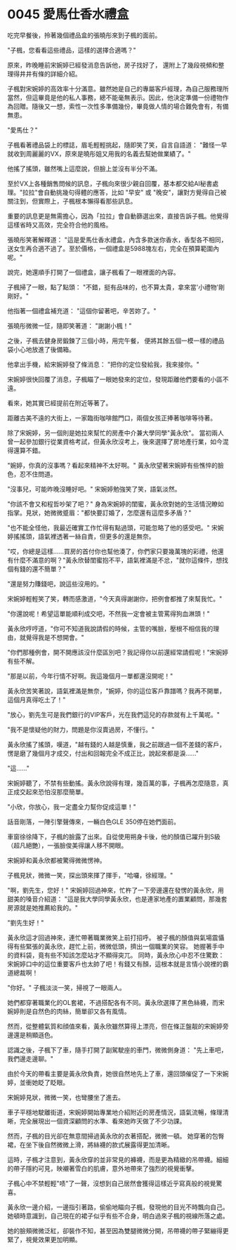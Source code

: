 # 0045 愛馬仕香水禮盒

吃完早餐後，拎著幾個禮品盒的張曉彤來到子楓的面前。

"子楓，您看看這些禮品，這樣的選擇合適嗎？"

原來，昨晚睡前宋婉婷已經發消息告訴他，房子找好了，
還附上了幾段視頻和整理得井井有條的詳細介紹。

子楓對宋婉婷的高效率十分滿意。雖然她是自己的專屬客戶經理，為自己服務理所當然，但這畢竟是他的私人事務，總不能毫無表示。因此，他決定準備一份禮物作為回贈。隨後又一想，索性一次性多準備幾份，畢竟做人情的場合難免會有，有備無患。

"愛馬仕？"

子楓看著禮品袋上的標誌，眉毛輕輕挑起，隨即笑了笑，自言自語道：
"難怪一早就收到周麗麗的VX，原來是曉彤姐又用我的名義去幫她做業績了。"

他搖了搖頭，雖然嘴上這麼說，但臉上並沒有半分不滿。

至於VX上各種銷售問候的訊息，子楓向來很少親自回覆，基本都交給AI秘書處理。"拉拉"會自動挑幾句得體的應答，比如 "早安" 或 "晚安"，讓對方覺得自己被關注到，但實際上，子楓根本懶得看那些訊息。

重要的訊息更是無需擔心，因為「拉拉」會自動篩選出來，直接告訴子楓。他覺得這樣省時又高效，完全符合他的風格。

張曉彤笑著解釋道：
"這是愛馬仕香水禮盒，內含多款迷你香水，香型各不相同，送女生再合適不過了。至於價格，一個禮盒是5988塊左右，完全在預算範圍內呢。"

說完，她還順手打開了一個禮盒，讓子楓看了一眼裡面的內容。

子楓掃了一眼，點了點頭：
"不錯，挺有品味的，也不算太貴，拿來當'小禮物'剛剛好。"

他指著一個禮盒補充道：
"這個你留著吧，辛苦妳了。"

張曉彤微微一怔，隨即笑著道：
"謝謝小楓！"

之後，子楓去健身房鍛鍊了三個小時，用完午餐，
便將其餘五個一模一樣的禮品袋小心地放進了後備箱。

他拿出手機，給宋婉婷發了條消息：
"把你的定位發給我，我來接你。"

宋婉婷很快回覆了消息，子楓瞄了一眼她發來的定位，發現距離他們要看的小區不遠。

看來，她其實已經提前在附近等著了。

距離古美不遠的大街上，一家臨街咖啡館門口，兩個女孩正捧著咖啡等待著。

除了宋婉婷，另一個則是她拉來幫忙的房產中介兼大學同學"黃永欣"。
當初兩人曾一起參加銀行從業資格考試，但黃永欣沒考上，後來選擇了房地產行業，如今混得還算不錯。

"婉婷，你真的沒事嗎？看起來精神不太好啊。"
黃永欣望著宋婉婷有些憔悴的臉色，忍不住問道。

"沒事兒，可能昨晚沒睡好吧。"
宋婉婷勉強笑了笑，語氣淡然。

"你該不會又和程哲吵架了吧？"
身為宋婉婷的閨蜜，黃永欣對她的生活情況瞭如指掌。見狀，她微微蹙眉："都快要訂婚了，怎麼還有這麼多矛盾？"

"也不能全怪他，我最近確實工作忙得有點過頭，可能忽略了他的感受吧。"
宋婉婷搖搖頭，語氣裡透著一絲自責，但更多的還是無奈。

"哎，你總是這樣……買房的首付你也幫他湊了，你們家只要幾萬塊的彩禮，他還有什麼不滿意的啊？"黃永欣替閨蜜抱不平，語氣裡滿是不忿，"就你這條件，想找個有錢的還不簡單？"

"還是努力賺錢吧，說這些沒用的。"

宋婉婷輕輕笑了笑，轉而感激道，"今天真得謝謝你，把例會都推了來幫我忙。"

"你還說呢！希望這單能順利成交吧，不然我一定會被主管罵得狗血淋頭！"

黃永欣哼哼道，"你可不知道我說請假的時候，主管的嘴臉，壓根不相信我的理由，就覺得我是不想開會。"

"你們那種例會，開不開應該沒什麼區別吧？我記得你以前還經常請假呢！"宋婉婷有些不解。

"那是以前，今年行情不好啊。我這幾個月一單都還沒開呢！"

黃永欣苦笑著說，語氣裡滿是無奈，"婉婷，你的這位客戶靠譜嗎？我再不開單，這個月真得吃土了！"

"放心，劉先生可是我們銀行的VIP客戶，光在我們這兒的存款就有上千萬呢。"

"我不是懷疑他的財力，問題是你沒賣過房，不懂行。"

黃永欣搖了搖頭，嘆道，"越有錢的人越是慎重，我之前跟過一個不差錢的客戶，愣是磨了幾個月才成交，付出和回報完全不成正比，說起來都是淚……"

"這……"

宋婉婷聽了，不禁有些動搖。黃永欣說得有理，幾百萬的事，子楓再怎麼隨意，真正成交起來恐怕沒那麼簡單。

"小欣，你放心，我一定盡全力幫你促成這單！"

話音剛落，一陣引擎聲傳來，一輛白色GLE 350停在她們面前。

車窗徐徐降下，子楓的臉露了出來。自從使用朔身卡後，他的顏值已躍升到S級（超凡絕艷），一張臉俊美得讓人移不開眼。

宋婉婷和黃永欣都被驚得微微愣神。

子楓見狀，微微一笑，探出頭來揮了揮手，"哈囉，徐經理。"

"啊，劉先生，您好！"
宋婉婷回過神來，忙杵了一下旁邊還在發愣的黃永欣，用甜美的嗓音介紹道：
"這是我大學同學黃永欣，也是連家地產的置業顧問，那幾套房源就是她推薦給我的。"

"劉先生好！"

黃永欣這才回過神來，連忙帶著職業微笑上前打招呼。
被子楓的顏值與氣場震懾得有些緊張的黃永欣，趕忙上前，微微低頭，擠出一個職業的笑容。
她握著手中的資料袋，竟有些不知該怎麼站才不顯得突兀。
同時，黃永欣心中忍不住驚歎：宋婉婷口中的這位重要客戶也太帥了吧！有錢又有顏，這根本就是言情小說裡的霸道總裁啊！

"你好。"
子楓淡淡一笑，掃視了一眼兩人。

她們都穿著職業化的OL套裙，不過搭配各有不同。黃永欣選擇了黑色絲襪，而宋婉婷則是自然色的肉絲，簡單卻又各有風情。

然而，從整體氣質和顔值來看，黃永欣雖然算得上漂亮，但在條正盤靓的宋婉婷旁邊還是稍顯遜色。

認識之後，子楓下了車，隨手打開了副駕駛座的車門，微微側身道：
"先上車吧，我們邊走邊聊。"

由於今天的帶看主要是黃永欣負責，她很自然地先上了車，還回頭催促了一下宋婉婷，並衝她眨了眨眼。

宋婉婷見狀，微微一笑，也彎腰坐了進去。

車子平穩地駛離街道，宋婉婷開始專業地介紹附近的房產情況，語氣流暢，條理清晰，完全展現出一個資深顧問的水準、看來她昨天做了不少功課。

然而，子楓的目光卻在無意間掃過黃永欣的衣著搭配，微微一頓。
她穿著的包臀裙，在坐下後自然微微上滑，將絲襪的款式展露得更加清晰。

這時，子楓才注意到，黃永欣穿的並非常見的褲襪，而是更為精緻的吊帶襪。細細的帶子隱約可見，映襯著雪白的肌膚，意外地帶來了強烈的視覺衝擊。

子楓心中不禁輕輕"啧"了一聲，沒想到自己居然會獲得這樣近乎寫真般的視覺驚喜。

黃永欣一邊介紹，一邊指引著路，偷偷地瞄向子楓，發現他的目光不時飄向自己。她頓時意識到，自己現在的裙子似乎有些不合身，明白過來子楓的視線所落之處。

她的臉頰微微泛紅，卻裝作不知，甚至因為雙腿微微分開，吊帶襪的帶子緊繃得更緊了，視覺效果更加明顯。